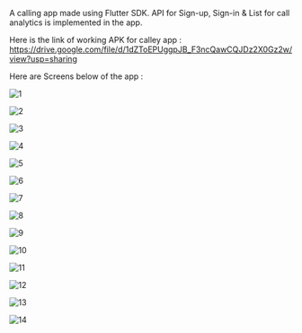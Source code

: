 A calling app made using Flutter SDK. API for Sign-up, Sign-in  & List for call analytics is implemented in the app.

Here is the link of working APK for calley app : https://drive.google.com/file/d/1dZToEPUggpJB_F3ncQawCQJDz2X0Gz2w/view?usp=sharing

Here are Screens below of the app : 

![1](https://github.com/user-attachments/assets/c4988bb6-7944-45cb-8d93-778e29b2208f)

![2](https://github.com/user-attachments/assets/c4ef1313-bb68-4573-b225-2b322036eab7)

![3](https://github.com/user-attachments/assets/6e05ba85-916d-4dd2-891b-caa7679aad66)

![4](https://github.com/user-attachments/assets/9a0ab4e5-d000-4ba5-b8fa-a46465f6ec78)


![5](https://github.com/user-attachments/assets/e9173458-2779-4c02-8bfe-edf01e4c14d9)

![6](https://github.com/user-attachments/assets/71e7622d-38c5-49f7-8907-706ca35f4333)

![7](https://github.com/user-attachments/assets/ebce2611-f65a-4455-b637-ff30cbc4ee56)

![8](https://github.com/user-attachments/assets/32de5a12-acc2-4c43-be7e-c211bb4b8c85)


![9](https://github.com/user-attachments/assets/507161a5-70a9-4559-ab8f-a1d3cbb44afa)


![10](https://github.com/user-attachments/assets/d70d55b2-5c79-412b-8f0b-6f4d7a10b98d)


![11](https://github.com/user-attachments/assets/93eb8439-4a2f-47fb-9035-b6f39f720ba7)


![12](https://github.com/user-attachments/assets/cee6b6de-1bf3-46c0-a243-94ef2067a8f4)


![13](https://github.com/user-attachments/assets/5c034aec-58fd-4fe0-803f-b5bdcd62778c)


![14](https://github.com/user-attachments/assets/8120f6fb-fa66-4bc8-b7c6-d5320e3dc545)



